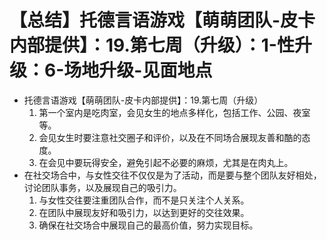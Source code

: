 # 【总结】托德言语游戏【萌萌团队-皮卡内部提供】：19.第七周（升级）：1-性升级：6-场地升级-见面地点

-   托德言语游戏【萌萌团队-皮卡内部提供】：19.第七周（升级）
    1.  第一个室内是吃肉室，会见女生的地点多样化，包括工作、公园、夜室等。
    2.  会见女生时要注意社交圈子和评价，以及在不同场合展现友善和酷的态度。
    3.  在会见中要玩得安全，避免引起不必要的麻烦，尤其是在肉丸上。
-   在社交场合中，与女性交往不仅仅是为了活动，而是要与整个团队友好相处，讨论团队事务，以及展现自己的吸引力。
    1.  与女性交往要注重团队合作，而不是只关注个人关系。
    2.  在团队中展现友好和吸引力，以达到更好的交往效果。
    3.  确保在社交场合中展现自己的最高价值，努力实现目标。